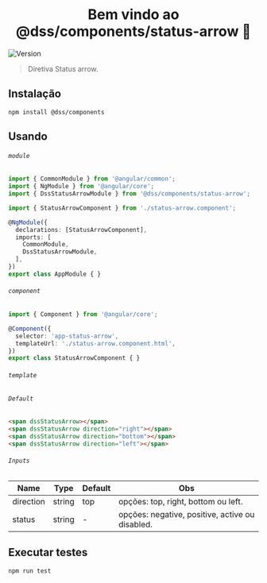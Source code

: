 <h1 align="center">Bem vindo ao @dss/components/status-arrow 👋</h1>
<p>
  <img alt="Version" src="https://img.shields.io/badge/adicionado%20na%20versão-1.2.0-blue.svg?cacheSeconds=2592000" />
</p>

> Diretiva Status arrow.

## Instalação

```shell
npm install @dss/components
```

## Usando

###### `module`

```ts
import { CommonModule } from '@angular/common';
import { NgModule } from '@angular/core';
import { DssStatusArrowModule } from '@dss/components/status-arrow';

import { StatusArrowComponent } from './status-arrow.component';

@NgModule({
  declarations: [StatusArrowComponent],
  imports: [
    CommonModule,
    DssStatusArrowModule,
  ],
})
export class AppModule { }
```

###### `component`

```ts
import { Component } from '@angular/core';

@Component({
  selector: 'app-status-arrow',
  templateUrl: './status-arrow.component.html',
})
export class StatusArrowComponent { }
```

###### `template`

###### `Default`

```html
<span dssStatusArrow></span>
<span dssStatusArrow direction="right"></span>
<span dssStatusArrow direction="bottom"></span>
<span dssStatusArrow direction="left"></span>
```

###### `Inputs`
Name      | Type   | Default | Obs                                             |
--------- | ------ | ------- | ----------------------------------------------- |
direction | string | top     | opções: top, right, bottom ou left.             |
status    | string | -       | opções: negative, positive, active ou disabled. |

## Executar testes

```shell
npm run test
```
